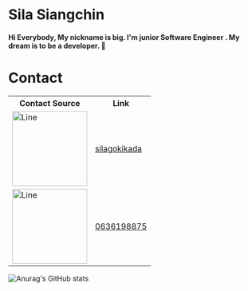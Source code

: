 # Sila Siangchin


<h4>Hi Everybody, My nickname is big. I'm junior Software Engineer . My dream is to be a developer. 👋 </h4>


# Contact

<table style="width:100%;">
      <tr>
        <th>Contact Source</th>
        <th>Link</th>
      </tr>
      <tr>
        <td><img src="https://cdn-icons.flaticon.com/png/512/3536/premium/3536785.png?token=exp=1660446223~hmac=36491a00129c800aef6470277c2436c2" alt="Line" width="150" height="150" ></td>
        <td><a href="https://line.me/ti/p/-cw_eSTJHt">silagokikada</a></td>
      </tr>
      <tr>
        <td><img src="https://cdn-icons-png.flaticon.com/512/455/455907.png" alt="Line" width="150" height="150" ></td>
        <td><a href="https://line.me/ti/p/-cw_eSTJHt">0636198875</a></td>
      </tr>
    </table>


![Anurag's GitHub stats](https://github-readme-stats.vercel.app/api?username=silabig1294&show_icons=true&theme=radical)


<!--[![Anurag's GitHub stats](https://github-readme-stats.vercel.app/api?username=anuraghazra)](https://github.com/anuraghazra/github-readme-stats)-->

<!--
**silabig1294/silabig1294** is a ✨ _special_ ✨ repository because its `README.md` (this file) appears on your GitHub profile.

Here are some ideas to get you started:

- 🔭 I’m currently working on ...
- 🌱 I’m currently learning ...
- 👯 I’m looking to collaborate on ...
- 🤔 I’m looking for help with ...
- 💬 Ask me about ...
- 📫 How to reach me: ...
- 😄 Pronouns: ...
- ⚡ Fun fact: ...
-->
